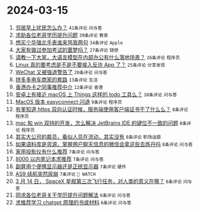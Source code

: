 # 2024-03-15

1. [邻居早上扰民怎么办？](https://www.v2ex.com/t/1023831) `41条评论` `问与答`
1. [求助各位老哥学历提升问题](https://www.v2ex.com/t/1023822) `39条评论` `教育`
1. [想买个华强北手表谁来骂我两句](https://www.v2ex.com/t/1023832) `34条评论` `Apple`
1. [大家有做过参加考试的噩梦吗？](https://www.v2ex.com/t/1023836) `27条评论` `随想`
1. [请教一下大家，大语言模型在内部办公有什么落地场景？](https://www.v2ex.com/t/1023826) `26条评论` `程序员`
1. [Linux 真的要考虑是不是不要接入反诈 App 了？](https://www.v2ex.com/t/1023827) `25条评论` `分享发现`
1. [WeChat 又被强退警告了](https://www.v2ex.com/t/1023835) `20条评论` `问与答`
1. [拼多多电车商家的套路](https://www.v2ex.com/t/1023816) `13条评论` `生活`
1. [香港办卡之同事推荐中介](https://www.v2ex.com/t/1023838) `12条评论` `香港`
1. [安卓上有接近 macOS 上 Things 这样的 todo 工具么？](https://www.v2ex.com/t/1023815) `10条评论` `问与答`
1. [MacOS 版本 easyconnect 闪退](https://www.v2ex.com/t/1023829) `9条评论` `程序员`
1. [有爹知道 https 双向认证时候，服务端使用客户端证书干了什么么？](https://www.v2ex.com/t/1023857) `8条评论` `程序员`
1. [mac 和 win 双持的开发，怎么解决 JetBrains IDE 的键位不一致的问题](https://www.v2ex.com/t/1023855) `8条评论` `程序员`
1. [其实大公司的裁员，看似人员在流动，其实没有](https://www.v2ex.com/t/1023842) `8条评论` `职场话题`
1. [如果语料库是资源，掌握用户聊天信息的微信会拿这些去炼丹吗](https://www.v2ex.com/t/1023841) `8条评论` `问与答`
1. [家用投影仪有什么推荐](https://www.v2ex.com/t/1023853) `7条评论` `问与答`
1. [8000 以内笔记本求推荐](https://www.v2ex.com/t/1023852) `7条评论` `问与答`
1. [副屏用个便携显示器还是正统显示器](https://www.v2ex.com/t/1023850) `7条评论` `硬件`
1. [AS9 续航突然尿崩](https://www.v2ex.com/t/1023825) `7条评论` ` WATCH`
1. [3 月 14 日， SpaceX 星舰第三次飞行任务，对人类的意义在哪？](https://www.v2ex.com/t/1023848) `6条评论` `问与答`
1. [同求各位老哥关于学历提升问题解法](https://www.v2ex.com/t/1023846) `6条评论` `问与答`
1. [求推荐学习 chatgpt 原理的书或材料](https://www.v2ex.com/t/1023817) `6条评论` `问与答`
